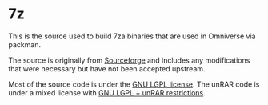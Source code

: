 7z
==

This is the source used to build 7za binaries that are used in Omniverse via packman.

The source is originally from [Sourceforge](https://sourceforge.net/projects/sevenzip/) and includes
any modifications that were necessary but have not been accepted upstream.

Most of the source code is under the [GNU LGPL license](DOC/License.txt). The unRAR code is under a mixed license with [GNU LGPL + unRAR restrictions](DOC/unRarLicense.txt). 